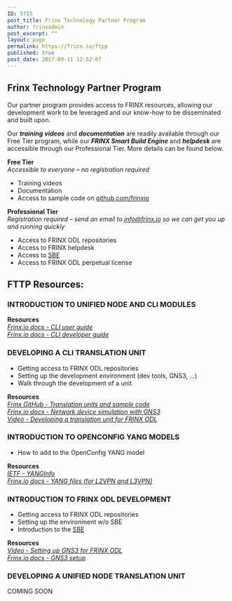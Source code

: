 ```yaml
---
ID: 5715
post_title: Frinx Technology Partner Program
author: frinxadmin
post_excerpt: ""
layout: page
permalink: https://frinx.io/ftpp
published: true
post_date: 2017-09-11 12:52:07
---
```

## Frinx Technology Partner Program

Our partner program provides access to FRINX resources, allowing our development work to be leveraged and our know-how to be disseminated and built upon.

Our ***training videos*** and ***documentation*** are readily available through our Free Tier program, while our ***FRINX Smart Build Engine*** and ***helpdesk*** are accessible through our Professional Tier. More details can be found below.

**Free Tier**  
*Accessible to everyone – no registration required​*

*   ​Training videos​
*   Documentation​
*   Access to sample code on [github.com/frinxio][1]​

​**Professional Tier**  
*Registration required – send an email to <a href="mailto:info@frinx.io" target="_blank">info@frinx.io</a> so we can get you up and running quickly*

*   Access to FRINX ODL repositories​ 
*   Access to FRINX helpdesk​
*   Access to [SBE][2]​
*   Access to FRINX ODL perpetual license​

## FTTP Resources:

### INTRODUCTION TO UNIFIED NODE AND CLI MODULES

**Resources**  
*[Frinx.io docs - CLI user guide][3]  
[Frinx.io docs - CLI developer guide][4]*

### DEVELOPING A CLI TRANSLATION UNIT

*   Getting access to FRINX ODL repositories​ 
*   Setting up the development environment (dev tools, GNS3, …)​ 
*   Walk through the development of a unit ​

**Resources**  
*[Frinx GitHub - Translation units and sample code][5]*  
*[Frinx.io docs - Network device simulation with GNS3][6]*  
*[Video - Developing a translation unit for FRINX ODL][7]*

### INTRODUCTION TO OPENCONFIG YANG MODELS

*   How to add to the OpenConfig YANG model 

**Resources**  
*[IETF - YANG​ Info][8]  
[Frinx.io docs - YANG files (for L2VPN and L3VPN)][9]*

### INTRODUCTION TO FRINX ODL DEVELOPMENT

*   Getting access to FRINX ODL repositories​ 
*   Setting up the environment w/o SBE​
*   Introduction to the [SBE][2]​

**Resources**  
*[Video - Setting up GNS3 for FRINX ODL][10]*  
*[Frinx.io docs - GNS3 setup][6]*

### DEVELOPING A UNIFIED NODE TRANSLATION UNIT

COMING SOON

 [1]: https://github.com/FRINXio
 [2]: https://frinx.io/frinx-documents/sbe-intro.html
 [3]: https://frinx.io/frinx-documents/cli-service-module.html
 [4]: https://frinx.io/frinx-documents/cli-service-module-devguide.html
 [5]: https://github.com/FRINXio/translation-units-docs
 [6]: https://frinx.io/network-device-simulation-with-gns3
 [7]: https://youtu.be/BuP1DnS9u7k
 [8]: https://tools.ietf.org/html/rfc6020
 [9]: https://github.com/FRINXio/postman-collections
 [10]: https://youtu.be/ZmsNR2wTzY8
